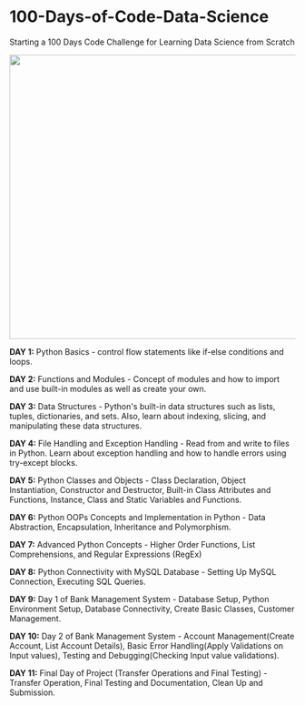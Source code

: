 # 100-Days-of-Code-Data-Science
Starting a 100 Days Code Challenge for Learning Data Science from Scratch

<img src ="https://github.com/mankarsnehal/100-Days-of-Code-Data-Science/blob/main/data%20science.avif" width ="600" height = "500">


**DAY 1:** Python Basics - control flow statements like if-else conditions and loops.

**DAY 2:** Functions and Modules - Concept of modules and how to import and use built-in modules as well as create your own.

**DAY 3:** Data Structures - Python's built-in data structures such as lists, tuples, dictionaries, and sets. Also, learn about indexing, slicing, and manipulating these data structures.

**DAY 4:** File Handling and Exception Handling - Read from and write to files in Python. Learn about exception handling and how to handle errors using try-except blocks.

**DAY 5:** Python Classes and Objects - Class Declaration, Object Instantiation, Constructor and Destructor, Built-in Class Attributes and Functions, Instance, Class and Static Variables and Functions.

**DAY 6:** Python OOPs Concepts and Implementation in Python - Data Abstraction, Encapsulation, Inheritance and Polymorphism.

**DAY 7:** Advanced Python Concepts - Higher Order Functions, List Comprehensions, and Regular Expressions (RegEx)

**DAY 8:** Python Connectivity with MySQL Database - Setting Up MySQL Connection, Executing SQL Queries.

**DAY 9:** Day 1 of Bank Management System - Database Setup, Python Environment Setup, Database Connectivity, Create Basic Classes, Customer Management.

**DAY 10:** Day 2 of Bank Management System - Account Management(Create Account, List Account Details), Basic Error Handling(Apply Validations on Input values), Testing and Debugging(Checking Input value validations).

**DAY 11:** Final Day of Project (Transfer Operations and Final Testing) - Transfer Operation, Final Testing and Documentation, Clean Up and Submission.


